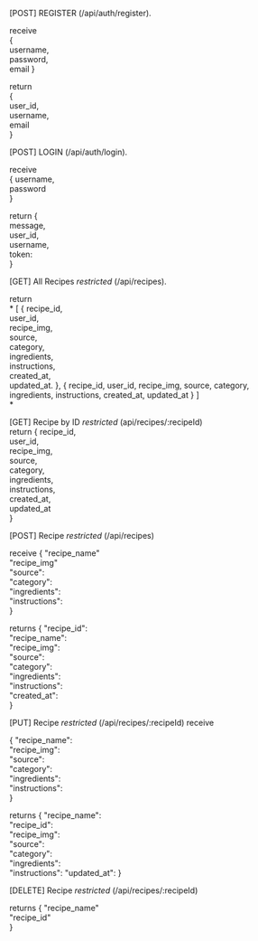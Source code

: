 [POST] REGISTER (/api/auth/register). 

  receive     
{  
  username,  
  password,  
  email
}   

return   
{   
  user_id,  
  username,  
  email   
}

[POST] LOGIN (/api/auth/login). 

  receive  
{
  username,  
  password  
}

return {  
  message,  
  user_id,  
  username,  
  token:  
}   

[GET] All Recipes *restricted* (/api/recipes). 

return   
*
[
    {
       recipe_id,  
       user_id,  
       recipe_img,  
       source,  
       category,  
       ingredients,  
       instructions,  
       created_at,  
       updated_at. 
    },
    {
       recipe_id,
       user_id,
       recipe_img,
       source,
       category,
       ingredients,
       instructions,
       created_at,
       updated_at
    }
]   
*
  
[GET] Recipe by ID *restricted* (api/recipes/:recipeId)   
return
 {
   recipe_id,  
   user_id,  
   recipe_img,  
   source,  
   category,  
   ingredients,  
   instructions,  
   created_at,  
   updated_at   
 }

[POST] Recipe *restricted* (/api/recipes)

receive 
{
    "recipe_name"  
    "recipe_img"  
    "source":  
    "category":   
    "ingredients":   
    "instructions":  
}

returns
{
    "recipe_id":  
    "recipe_name":  
    "recipe_img":   
    "source":  
    "category":   
    "ingredients":   
    "instructions":  
    "created_at":  
}

[PUT] Recipe *restricted* (/api/recipes/:recipeId)
receive 

{
    "recipe_name":  
    "recipe_img":  
    "source":  
    "category":   
    "ingredients":   
    "instructions":  
}

returns
{
    "recipe_name":  
    "recipe_id":  
    "recipe_img":   
    "source":  
    "category":   
    "ingredients":   
    "instructions": 
    "updated_at": 
}


[DELETE] Recipe *restricted* (/api/recipes/:recipeId)

returns
{
  "recipe_name"    
  "recipe_id"   
}
